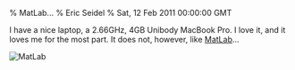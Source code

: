 % MatLab...
% Eric Seidel
% Sat, 12 Feb 2011 00:00:00 GMT

I have a nice laptop, a 2.66GHz, 4GB Unibody MacBook Pro. I love it, and it
loves me for the most part. It does not, however, like [MatLab][ml]...

<img class="post" title="MatLab" src="/img/matlab.png" />

[ml]: http://www.mathworks.com/products/matlab/
